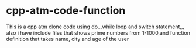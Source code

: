# cpp-atm-code-function
This is a cpp atm clone code using do...while loop and switch statement,,, also i have include files that
shows prime numbers from 1-1000,and function definition that takes name, city and age of the user
